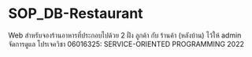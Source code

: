 # SOP_DB-Restaurant
Web สำหรับจองร้านอาหารที่ประกอบไปด้วย 2 ฝั่ง ลูกค้า กับ ร้านค้า (หลังบ้าน) ไว้ให้ admin จัดการดูแล 
โปรเจควิชา 06016325: SERVICE-ORIENTED PROGRAMMING 2022

